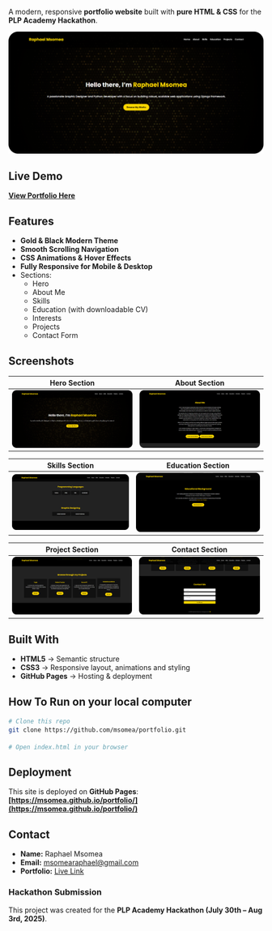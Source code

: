 A modern, responsive **portfolio website** built with **pure HTML & CSS** for the **PLP Academy Hackathon**.

![Portfolio Screenshot](media/screenshot/hero.png)

## Live Demo
**[View Portfolio Here](https://msomea.github.io/portfolio/)**

## Features
- **Gold & Black Modern Theme** 
- **Smooth Scrolling Navigation** 
- **CSS Animations & Hover Effects** 
- **Fully Responsive for Mobile & Desktop**
- Sections:
  - Hero
  - About Me
  - Skills
  - Education (with downloadable CV)
  - Interests
  - Projects
  - Contact Form

## Screenshots
| Hero Section | About Section |
|--------------|---------------|
| ![Hero](media/screenshot/hero.png) | ![About](media/screenshot/about.png) |

| Skills Section   | Education Section |
|------------------|-------------------|
| ![Skills](media/screenshot/skills.png) | ![Education](media/screenshot/education.png) |

| Project Section  | Contact Section |
|------------------|-------------------|
| ![Projects](media/screenshot/projects.png) | ![Contact](media/screenshot/contact.png) |

## Built With
- **HTML5** → Semantic structure
- **CSS3** → Responsive layout, animations and styling
- **GitHub Pages** → Hosting & deployment

## How To Run on your local computer
```bash
# Clone this repo
git clone https://github.com/msomea/portfolio.git

# Open index.html in your browser
```
## Deployment
This site is deployed on **GitHub Pages**:
**[https://msomea.github.io/portfolio/](https://msomea.github.io/portfolio/)**



## Contact
- **Name:** Raphael Msomea
- **Email:** msomearaphael@gmail.com
- **Portfolio:** [Live Link](https://msomea.github.io/portfolio/)

### Hackathon Submission
This project was created for the **PLP Academy Hackathon (July 30th – Aug 3rd, 2025)**.

